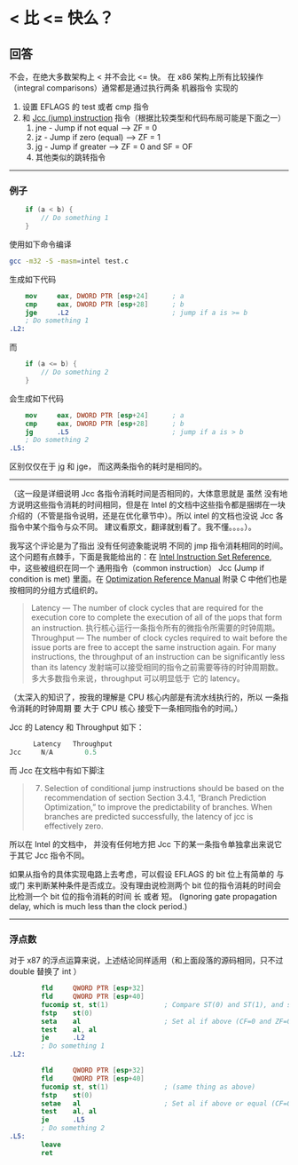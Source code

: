 # < 比 <= 快么？

## 回答

不会，在绝大多数架构上 < 并不会比 <= 快。 在 x86 架构上所有比较操作（integral comparisons）通常都是通过执行两条 机器指令 实现的

1. 设置 EFLAGS 的 test 或者 cmp 指令
2. 和 [Jcc (jump) instruction](http://www.unixwiz.net/techtips/x86-jumps.html) 指令（根据比较类型和代码布局可能是下面之一）
    1. jne - Jump if not equal --> ZF = 0
    2. jz - Jump if zero (equal) --> ZF = 1
    3. jg - Jump if greater --> ZF = 0 and SF = OF
    4. 其他类似的跳转指令

---

### 例子

```C++
    if (a < b) {
        // Do something 1
    }

```

使用如下命令编译

```sh
gcc -m32 -S -masm=intel test.c
```

生成如下代码

```nasm
    mov     eax, DWORD PTR [esp+24]      ; a
    cmp     eax, DWORD PTR [esp+28]      ; b
    jge     .L2                          ; jump if a is >= b
    ; Do something 1
.L2:
```

而

```C++
    if (a <= b) {
        // Do something 2
    }
```

会生成如下代码

```nasm
    mov     eax, DWORD PTR [esp+24]      ; a
    cmp     eax, DWORD PTR [esp+28]      ; b
    jg      .L5                          ; jump if a is > b
    ; Do something 2
.L5:
```

区别仅仅在于 jg 和 jge， 而这两条指令的耗时是相同的。

---

（这一段是详细说明 Jcc 各指令消耗时间是否相同的，大体意思就是 虽然 没有地方说明这些指令消耗的时间相同，但是在 Intel 的文档中这些指令都是捆绑在一块介绍的（不管是指令说明，还是在优化章节中）。所以 intel 的文档也没说 Jcc 各指令中某个指令与众不同。  建议看原文，翻译就别看了。我不懂。。。。）。

我写这个评论是为了指出 没有任何迹象能说明 不同的 jmp 指令消耗相同的时间。这个问题有点棘手，下面是我能给出的：在 [Intel Instruction Set Reference](http://www.intel.com/content/www/us/en/processors/architectures-software-developer-manuals.html), 中，这些被组织在同一个 通用指令（common instruction） Jcc (Jump if condition is met) 里面。在 [Optimization Reference Manual](http://www.intel.com/content/www/us/en/architecture-and-technology/64-ia-32-architectures-optimization-manual.html) 附录 C 中他们也是按相同的分组方式组织的。

>Latency — The number of clock cycles that are required for the execution core to complete the execution of all of the μops that form an instruction. 执行核心运行一条指令所有的微指令所需要的时钟周期。  
Throughput — The number of clock cycles required to wait before the issue ports are free to accept the same instruction again. For many instructions, the throughput of an instruction can be significantly less than its latency 发射端可以接受相同的指令之前需要等待的时钟周期数。多大多数指令来说，throughput 可以明显低于 它的 latency。

（太深入的知识了，按我的理解是 CPU 核心内部是有流水线执行的，所以 一条指令消耗的时钟周期 要 大于 CPU 核心 接受下一条相同指令的时间。）

Jcc 的 Latency 和 Throughput 如下：

```C++
      Latency   Throughput
Jcc     N/A        0.5
```

而 Jcc 在文档中有如下脚注

>7) Selection of conditional jump instructions should be based on the recommendation of section Section 3.4.1, “Branch Prediction Optimization,” to improve the predictability of branches. When branches are predicted successfully, the latency of jcc is effectively zero.

所以在 Intel 的文档中， 并没有任何地方把 Jcc 下的某一条指令单独拿出来说它于其它 Jcc 指令不同。

如果从指令的具体实现电路上去考虑，可以假设 EFLAGS 的 bit 位上有简单的 与或门 来判断某种条件是否成立。没有理由说检测两个 bit 位的指令消耗的时间会比检测一个 bit 位的指令消耗的时间 长 或者 短。 (Ignoring gate propagation delay, which is much less than the clock period.)

---

### 浮点数

对于 x87 的浮点运算来说，上述结论同样适用（和上面段落的源码相同，只不过 double 替换了 int ）

```nasm
        fld     QWORD PTR [esp+32]
        fld     QWORD PTR [esp+40]
        fucomip st, st(1)              ; Compare ST(0) and ST(1), and set CF, PF, ZF in EFLAGS
        fstp    st(0)
        seta    al                     ; Set al if above (CF=0 and ZF=0).
        test    al, al
        je      .L2
        ; Do something 1
.L2:

        fld     QWORD PTR [esp+32]
        fld     QWORD PTR [esp+40]
        fucomip st, st(1)              ; (same thing as above)
        fstp    st(0)
        setae   al                     ; Set al if above or equal (CF=0).
        test    al, al
        je      .L5
        ; Do something 2
.L5:
        leave
        ret
```